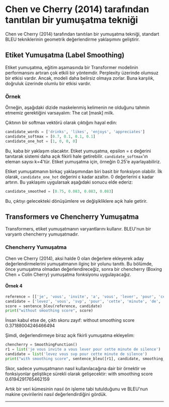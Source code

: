 # Chen ve Cherry (2014) tarafından tanıtılan bir yumuşatma tekniği
Chen ve Cherry (2014) tarafından tanıtılan bir yumuşatma tekniği, standart BLEU tekniklerinin geometrik değerlendirme yaklaşımını geliştirir. 

## Etiket Yumuşatma (Label Smoothing)
Etiket yumuşatma, eğitim aşamasında bir Transformer modelinin performansını artıran çok etkili bir yöntemdir. 
Perplexity üzerinde olumsuz bir etkisi vardır. Ancak, modeli daha belirsiz olmaya zorlar. 
Buna karşılık, doğruluk üzerinde olumlu bir etkisi vardır.

### Örnek
Örneğin, aşağıdaki dizide maskelenmiş kelimenin ne olduğunu tahmin etmemiz gerektiğini varsayalım: 
The cat [mask] milk.

Çıktının bir softmax vektörü olarak çıktığını hayal edin:
```python
candidate_words = ['drinks', 'likes', 'enjoys', 'appreciates']
candidate_softmax = [0.7, 0.1, 0.1, 0.1]
candidate_one_hot = [1, 0, 0, 0]
```
Bu, kaba bir yaklaşım olacaktır. 
Etiket yumuşatma, epsilon = ε değerini tanıtarak sistemi daha açık fikirli hale getirebilir. 
`candidate_softmax`'ın eleman sayısı k=4'tür. 
Etiket yumuşatma için, örneğin 0.25'e ayarlayabiliriz.

Etiket yumuşatmanın birkaç yaklaşımından biri basit bir fonksiyon olabilir. 
İlk olarak, `candidate_one_hot` değerini ε kadar azaltın. 
0 değerlerini ε kadar artırın. 
Bu yaklaşımı uygularsak aşağıdaki sonucu elde ederiz:
```python
candidate_smoothed = [0.75, 0.083, 0.083, 0.083]
```
Bu, çıktıyı gelecekteki dönüşümlere ve değişikliklere açık hale getirir.

## Transformers ve Chencherry Yumuşatma
Transformers, etiket yumuşatmanın varyantlarını kullanır. 
BLEU'nun bir varyantı chencherry yumuşatmadır.

### Chencherry Yumuşatma
Chen ve Cherry (2014), aksi halde 0 olan değerlere ekleyerek aday değerlendirmelerini yumuşatmanın ilginç bir yolunu tanıttı. 
Bu bölümde, önce yumuşatma olmadan değerlendireceğiz, sonra bir chencherry (Boxing Chen + Colin Cherry) yumuşatma fonksiyonu uygulayacağız.

#### Örnek 4
```python
reference = [['je', 'vous', 'invite', 'a', 'vous', 'lever', 'pour', 'cette', 'minute', 'de', 'silence']]
candidate = ['levez', 'vous', 'svp', 'pour', 'cette', 'minute', 'de', 'silence']
score = sentence_bleu(reference, candidate)
print("without smoothing score", score)
```
İnsan kabul etse de, çıktı skoru zayıf:
without smoothing score 0.37188004246466494

Şimdi, değerlendirmeye biraz açık fikirli yumuşatma ekleyelim:
```python
chencherry = SmoothingFunction()
r1 = list('je vous invite a vous lever pour cette minute de silence')
candidate = list('levez vous svp pour cette minute de silence')
print("with smoothing score", sentence_bleu([r1], candidate, smoothing_function=chencherry.method1))
```
Skor, sadece yumuşatmanın nasıl kullanılacağına dair bir örnektir ve fonksiyonlar geliştikçe sürekli olarak gelişecektir:
with smoothing score 0.6194291765462159

Artık bir veri kümesinin nasıl ön işleme tabi tutulduğunu ve BLEU'nun makine çevirilerini nasıl değerlendirdiğini gördük.

---

